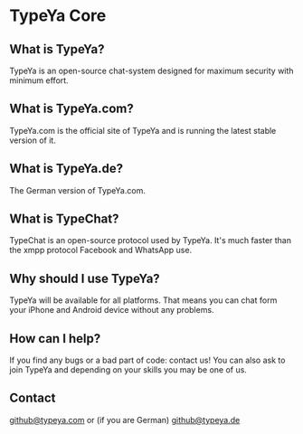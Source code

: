 # TypeYa Core

## What is TypeYa?
TypeYa is an open-source chat-system designed for maximum security with minimum effort.

## What is TypeYa.com?
TypeYa.com is the official site of TypeYa and is running the latest stable version of it.

## What is TypeYa.de?
The German version of TypeYa.com.

## What is TypeChat?
TypeChat is an open-source protocol used by TypeYa.
It's much faster than the xmpp protocol Facebook and WhatsApp use.

## Why should I use TypeYa?
TypeYa will be available for all platforms. That means you can chat form your iPhone and Android device without any problems.

## How can I help?
If you find any bugs or a bad part of code: contact us!
You can also ask to join TypeYa and depending on your skills you may be one of us.

## Contact
github@typeya.com or (if you are German) github@typeya.de